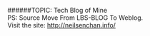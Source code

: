 ######TOPIC: Tech Blog of Mine  
PS: Source Move From LBS-BLOG To Weblog.  
Visit the site: http://neilsenchan.info/

